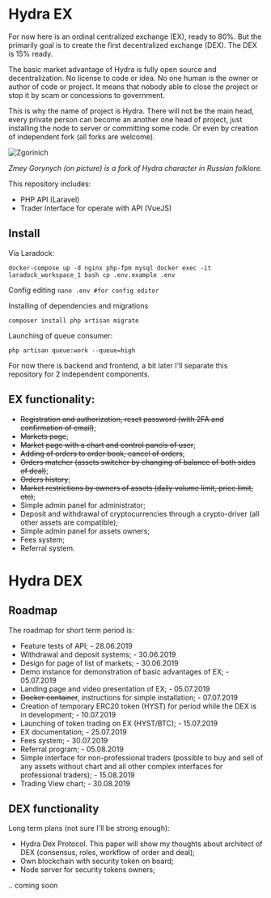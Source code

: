 # Hydra EX

For now here is an ordinal centralized exchange (EX), ready to 80%. But the primarily goal is to create
the first decentralized exchange (DEX). The DEX is 15% ready.

The basic market advantage of Hydra is fully open source and decentralization. No license
to code or idea. No one human is the owner or author of code or project. It means that nobody able
to close the project or stop it by scam or concessions to government. 

This is why the name of project is Hydra. There will not be the main head, every private person can become
an another one head of project, just installing the node to server or committing some code. Or even by
creation of independent fork (all forks are welcome). 

![Zgorinich](https://user-images.githubusercontent.com/8104605/60265924-9bccb280-98ef-11e9-84b6-f5fe39cc2ff7.jpg)

_Zmey Gorynych (on picture) is a fork of Hydra character in Russian folklore._ 

This repository includes:

 * PHP API (Laravel)
 * Trader Interface for operate with API (VueJS)
 
## Install

Via Laradock:

``
docker-compose up -d nginx php-fpm mysql
docker exec -it laradock_workspace_1 bash
cp .env.example .env
``

Config editing
``
nano .env #for config editor
``

Installing of dependencies and migrations

``
composer install
php artisan migrate
``

Launching of queue consumer:

``
php artisan queue:work --queue=high
``

For now there is backend and frontend, a bit later I'll separate this repository for 2 independent components.
 
## EX functionality:

 * ~~Registration and authorization, reset password (with 2FA and confirmation of email)~~;
 * ~~Markets page~~;
 * ~~Market page with a chart and control panels of user~~;
 * ~~Adding of orders to order book, cancel of orders~~;
 * ~~Orders matcher (assets switcher by changing of balance of both sides of deal)~~;
 * ~~Orders history~~;
 * ~~Market restrictions by owners of assets (daily volume limit, price limit, etc)~~;
 * Simple admin panel for administrator;
 * Deposit and withdrawal of cryptocurrencies through a crypto-driver (all other assets are compatible);
 * Simple admin panel for assets owners;
 * Fees system;
 * Referral system.
 
# Hydra DEX
 
## Roadmap 

The roadmap for short term period is:
 
 * Feature tests of API; - 28.06.2019
 * Withdrawal and deposit systems; - 30.06.2019
 * Design for page of list of markets; - 30.06.2019
 * Demo instance for demonstration of basic advantages of EX; - 05.07.2019
 * Landing page and video presentation of EX; - 05.07.2019
 * ~~Docker container~~, instructions for simple installation; - 07.07.2019
 * Creation of temporary ERC20 token (HYST) for period while the DEX is in development; - 10.07.2019 
 * Launching of token trading on EX (HYST/BTC); - 15.07.2019
 * EX documentation; - 25.07.2019
 * Fees system; - 30.07.2019
 * Referral program; - 05.08.2019
 * Simple interface for non-professional traders (possible to buy and sell of any assets without
 chart and all other complex interfaces for professional traders); - 15.08.2019
 * Trading View chart; - 30.08.2019
 
## DEX functionality

Long term plans (not sure I'll be strong enough):

 * Hydra Dex Protocol. This paper will show my thoughts about architect of DEX (consensus, roles, workflow of order and deal);
 * Own blockchain with security token on board;
 * Node server for security tokens owners;
 
 .. coming soon


